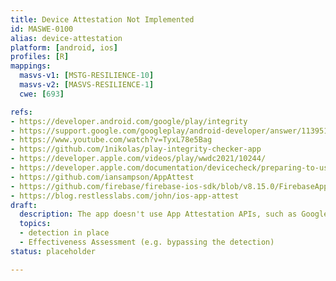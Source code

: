 ```yaml
---
title: Device Attestation Not Implemented
id: MASWE-0100
alias: device-attestation
platform: [android, ios]
profiles: [R]
mappings:
  masvs-v1: [MSTG-RESILIENCE-10]
  masvs-v2: [MASVS-RESILIENCE-1]
  cwe: [693]

refs:
- https://developer.android.com/google/play/integrity
- https://support.google.com/googleplay/android-developer/answer/11395166?hl=en
- https://www.youtube.com/watch?v=TyxL78e5Bag
- https://github.com/1nikolas/play-integrity-checker-app
- https://developer.apple.com/videos/play/wwdc2021/10244/ 
- https://developer.apple.com/documentation/devicecheck/preparing-to-use-the-app-attest-service 
- https://github.com/iansampson/AppAttest 
- https://github.com/firebase/firebase-ios-sdk/blob/v8.15.0/FirebaseAppCheck/Sources/AppAttestProvider/DCAppAttestService%2BFIRAppAttestService.h 
- https://blog.restlesslabs.com/john/ios-app-attest
draft:
  description: The app doesn't use App Attestation APIs, such as Google Play Integrity API, iOS DeviceCheck API,so the backend cannot ensure requests originate from a genuine app binary (CWE-693). This exposes the app to tampering, fraud, replay attacks, and unauthorized use of premium features.
  topics:
  - detection in place
  - Effectiveness Assessment (e.g. bypassing the detection)
status: placeholder

---
```


